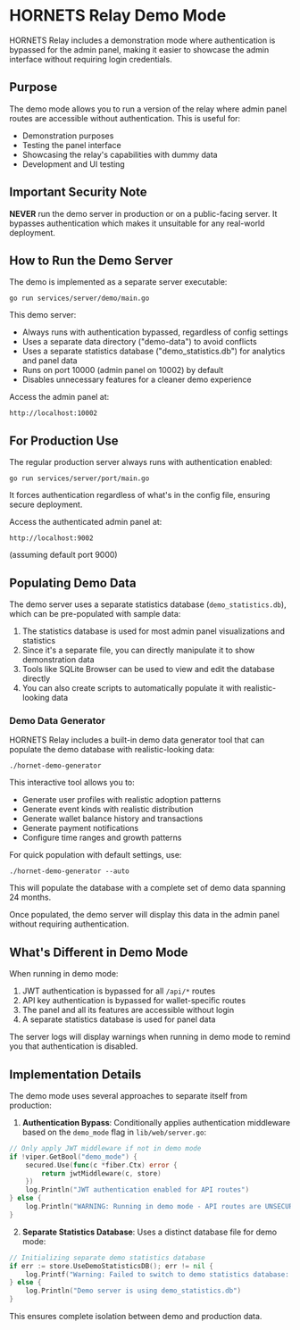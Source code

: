 # HORNETS Relay Demo Mode

HORNETS Relay includes a demonstration mode where authentication is bypassed for the admin panel, making it easier to showcase the admin interface without requiring login credentials.

## Purpose

The demo mode allows you to run a version of the relay where admin panel routes are accessible without authentication. This is useful for:

- Demonstration purposes
- Testing the panel interface
- Showcasing the relay's capabilities with dummy data
- Development and UI testing

## Important Security Note

**NEVER** run the demo server in production or on a public-facing server. It bypasses authentication which makes it unsuitable for any real-world deployment.

## How to Run the Demo Server

The demo is implemented as a separate server executable:

```
go run services/server/demo/main.go
```

This demo server:
- Always runs with authentication bypassed, regardless of config settings
- Uses a separate data directory ("demo-data") to avoid conflicts
- Uses a separate statistics database ("demo_statistics.db") for analytics and panel data
- Runs on port 10000 (admin panel on 10002) by default
- Disables unnecessary features for a cleaner demo experience

Access the admin panel at:
```
http://localhost:10002
```

## For Production Use

The regular production server always runs with authentication enabled:

```
go run services/server/port/main.go
```

It forces authentication regardless of what's in the config file, ensuring secure deployment.

Access the authenticated admin panel at:
```
http://localhost:9002
```
(assuming default port 9000)

## Populating Demo Data

The demo server uses a separate statistics database (`demo_statistics.db`), which can be pre-populated with sample data:

1. The statistics database is used for most admin panel visualizations and statistics
2. Since it's a separate file, you can directly manipulate it to show demonstration data
3. Tools like SQLite Browser can be used to view and edit the database directly
4. You can also create scripts to automatically populate it with realistic-looking data

### Demo Data Generator

HORNETS Relay includes a built-in demo data generator tool that can populate the demo database with realistic-looking data:

```
./hornet-demo-generator
```

This interactive tool allows you to:
- Generate user profiles with realistic adoption patterns
- Generate event kinds with realistic distribution
- Generate wallet balance history and transactions
- Generate payment notifications
- Configure time ranges and growth patterns

For quick population with default settings, use:

```
./hornet-demo-generator --auto
```

This will populate the database with a complete set of demo data spanning 24 months.

Once populated, the demo server will display this data in the admin panel without requiring authentication.

## What's Different in Demo Mode

When running in demo mode:

1. JWT authentication is bypassed for all `/api/*` routes
2. API key authentication is bypassed for wallet-specific routes 
3. The panel and all its features are accessible without login
4. A separate statistics database is used for panel data

The server logs will display warnings when running in demo mode to remind you that authentication is disabled.

## Implementation Details

The demo mode uses several approaches to separate itself from production:

1. **Authentication Bypass**: Conditionally applies authentication middleware based on the `demo_mode` flag in `lib/web/server.go`:

```go
// Only apply JWT middleware if not in demo mode
if !viper.GetBool("demo_mode") {
    secured.Use(func(c *fiber.Ctx) error {
        return jwtMiddleware(c, store)
    })
    log.Println("JWT authentication enabled for API routes")
} else {
    log.Println("WARNING: Running in demo mode - API routes are UNSECURED!")
}
```

2. **Separate Statistics Database**: Uses a distinct database file for demo mode:

```go
// Initializing separate demo statistics database
if err := store.UseDemoStatisticsDB(); err != nil {
    log.Printf("Warning: Failed to switch to demo statistics database: %v", err)
} else {
    log.Println("Demo server is using demo_statistics.db")
}
```

This ensures complete isolation between demo and production data.
